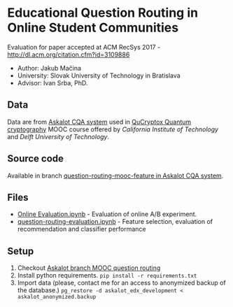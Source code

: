 # Educational Question Routing in Online Student Communities
Evaluation for paper accepted at ACM RecSys 2017 - http://dl.acm.org/citation.cfm?id=3109886

- Author:     Jakub Mačina
- University: Slovak University of Technology in Bratislava
- Advisor:    Ivan Srba, PhD. 

## Data
Data are from [Askalot CQA system](https://github.com/AskalotCQA/askalot) used in [QuCryptox Quantum cryptography](https://courses.edx.org/courses/course-v1:CaltechDelftX+QuCryptox+3T2016) 
MOOC course offered by *California Institute of Technology* and *Delft University of Technology*.

## Source code
Available in branch [question-routing-mooc-feature in Askalot CQA system](https://github.com/AskalotCQA/askalot/compare/question-routing-mooc-feature).

## Files
- [Online Evaluation.ipynb](Online%20Evaluation.ipynb) - Evaluation of online A/B experiment.
- [question-routing-evaluation.ipynb](question-routing-evaluation.ipynb) - Feature selection, evaluation of recommendation and classifier performance

## Setup
1. Checkout [Askalot branch MOOC question routing](https://github.com/AskalotCQA/askalot/tree/question-routing-mooc-feature)
2. Install python requirements. 
`pip install -r requirements.txt`
3. Import data (please, contact me for an access to anonymized backup of the database.) 
`pg_restore -d askalot_edx_development < askalot_anonymized.backup` 

